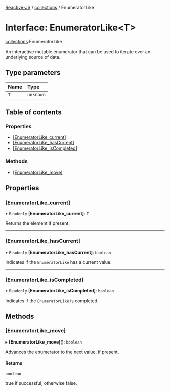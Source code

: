 [Reactive-JS](../README.md) / [collections](../modules/collections.md) / EnumeratorLike

# Interface: EnumeratorLike\<T\>

[collections](../modules/collections.md).EnumeratorLike

An interactive mutable enumerator that can be used to iterate
over an underlying source of data.

## Type parameters

| Name | Type |
| :------ | :------ |
| `T` | `unknown` |

## Table of contents

### Properties

- [[EnumeratorLike\_current]](collections.EnumeratorLike.md#[enumeratorlike_current])
- [[EnumeratorLike\_hasCurrent]](collections.EnumeratorLike.md#[enumeratorlike_hascurrent])
- [[EnumeratorLike\_isCompleted]](collections.EnumeratorLike.md#[enumeratorlike_iscompleted])

### Methods

- [[EnumeratorLike\_move]](collections.EnumeratorLike.md#[enumeratorlike_move])

## Properties

### [EnumeratorLike\_current]

• `Readonly` **[EnumeratorLike\_current]**: `T`

Returns the element if present.

___

### [EnumeratorLike\_hasCurrent]

• `Readonly` **[EnumeratorLike\_hasCurrent]**: `boolean`

Indicates if the `EnumeratorLike` has a current value.

___

### [EnumeratorLike\_isCompleted]

• `Readonly` **[EnumeratorLike\_isCompleted]**: `boolean`

Indicates if the `EnumeratorLike` is completed.

## Methods

### [EnumeratorLike\_move]

▸ **[EnumeratorLike_move]**(): `boolean`

Advances the enumerator to the next value, if present.

#### Returns

`boolean`

true if successful, otherwise false.
